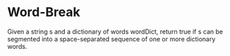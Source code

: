 # Word-Break
Given a string s and a dictionary of words wordDict, return true if s can be segmented into a space-separated sequence of one or more dictionary words.
